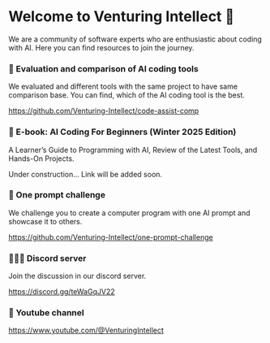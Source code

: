 # Welcome to Venturing Intellect 👋

We are a community of software experts who are enthusiastic about coding with AI. Here you can find resources to join the journey.

### 🔬 Evaluation and comparison of AI coding tools
We evaluated and different tools with the same project to have same comparison base. You can find, which of the AI coding tool is the best.

https://github.com/Venturing-Intellect/code-assist-comp

### 📖 E-book: AI Coding For Beginners (Winter 2025 Edition)
A Learner’s Guide to Programming with AI, Review of the Latest Tools, and Hands-On Projects.

Under construction... Link will be added soon.

### 🌟 One prompt challenge
We challenge you to create a computer program with one AI prompt and showcase it to others.

https://github.com/Venturing-Intellect/one-prompt-challenge

### 🧑‍🤝‍🧑 Discord server
Join the discussion in our discord server.

https://discord.gg/teWaGqJV22

### 🍿 Youtube channel
https://www.youtube.com/@VenturingIntellect
